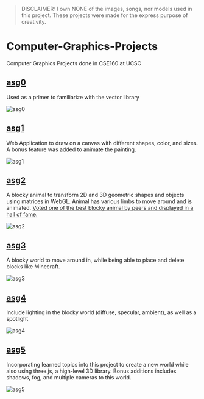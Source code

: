 > DISCLAIMER: I own NONE of the images, songs, nor models used in this project. These projects were made for the express purpose of creativity.
# Computer-Graphics-Projects
Computer Graphics Projects done in CSE160 at UCSC

## [asg0](https://people.ucsc.edu/~jrgu/asg0/asg0.html)
Used as a primer to familiarize with the vector library

![asg0](https://i.gyazo.com/3f05430302a74f2f0a85e5d048039173.png)
## [asg1](https://people.ucsc.edu/~jrgu/asg1/asg1%20files/ColoredPoints.html)
Web Application to draw on a canvas with different shapes, color, and sizes. A bonus feature was added to animate the painting.

![asg1](https://i.gyazo.com/add6828410bb33fddbb54079f4e72a82.png)
## [asg2](https://people.ucsc.edu/~jrgu/asg2/blockyAnimal/BlockyAnimal.html)
A blocky animal to transform 2D and 3D geometric shapes and objects using matrices in WebGL. Animal has various limbs to move around and is animated.
[Voted one of the best blocky animal by peers and displayed in a hall of fame.](https://i.gyazo.com/ca86f55b90e5a942a03100e09c0edbf3.png)

![asg2](https://i.gyazo.com/44f915101877afc6e4293d7933e21043.png)
## [asg3](https://people.ucsc.edu/~jrgu/asg3/world/World.html)
A blocky world to move around in, while being able to place and delete blocks like Minecraft.

![asg3](https://i.gyazo.com/f5ddb69bd4ebf80365ab4caa72e3d981.png)
## [asg4](https://people.ucsc.edu/~jrgu/asg4/world/World.html)
Include lighting in the blocky world (diffuse, specular, ambient), as well as a spotlight

![asg4](https://i.gyazo.com/18228bc087294668a433b3a9ec22a1bc.png)
## [asg5](https://people.ucsc.edu/~jrgu/asg5/)
Incorporating learned topics into this project to create a new world while also using three.js, a high-level 3D library. Bonus additions includes shadows, fog, and multiple cameras to this world.

![asg5](https://i.gyazo.com/58ebe6448dd2ad1aef93a9520c710835.png)


